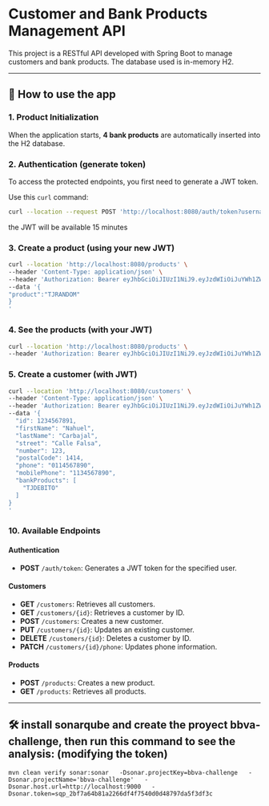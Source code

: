 # Customer and Bank Products Management API

This project is a RESTful API developed with Spring Boot to manage customers and bank products. The database used is in-memory H2.

---

## 🚀 How to use the app

### 1. Product Initialization

When the application starts, **4 bank products** are automatically inserted into the H2 database.

### 2. Authentication (generate token)

To access the protected endpoints, you first need to generate a JWT token.

Use this `curl` command:

```bash
curl --location --request POST 'http://localhost:8080/auth/token?username=INSERTUSERNAME'
```

the JWT will be available 15 minutes

### 3. Create a product (using your new JWT)

```bash
curl --location 'http://localhost:8080/products' \
--header 'Content-Type: application/json' \
--header 'Authorization: Bearer eyJhbGciOiJIUzI1NiJ9.eyJzdWIiOiJuYWh1ZWxjYXJiYWphbCIsImlhdCI6MTc1MzQ2NzUyOSwiZXhwIjoxNzUzNTAzNTI5fQ.2ixEdy6zxOjF3ik-sBiNnSNUTnuPIWxuFOaQ_k2BUec' \
--data '{
"product":"TJRANDOM"
}
'
```

### 4. See the products (with your JWT)

```bash
curl --location 'http://localhost:8080/products' \
--header 'Authorization: Bearer eyJhbGciOiJIUzI1NiJ9.eyJzdWIiOiJuYWh1ZWxjYXJiYWphbCIsImlhdCI6MTc1MzQ3MDAwOSwiZXhwIjoxNzUzNTA2MDA5fQ.NC_WFH1zFlp7idfMJ73MsGk_b8Yq98buD9Mtz79okuc'
```
### 5. Create a customer (with JWT)

```bash
curl --location 'http://localhost:8080/customers' \
--header 'Content-Type: application/json' \
--header 'Authorization: Bearer eyJhbGciOiJIUzI1NiJ9.eyJzdWIiOiJuYWh1ZWxjYXJiYWphbCIsImlhdCI6MTc1MzQ2NzUyOSwiZXhwIjoxNzUzNTAzNTI5fQ.2ixEdy6zxOjF3ik-sBiNnSNUTnuPIWxuFOaQ_k2BUec' \
--data '{
  "id": 1234567891,
  "firstName": "Nahuel",
  "lastName": "Carbajal",
  "street": "Calle Falsa",
  "number": 123,
  "postalCode": 1414,
  "phone": "0114567890",
  "mobilePhone": "1134567890",
  "bankProducts": [
    "TJDEBITO"
  ]
}
'
```

### 10. Available Endpoints

#### Authentication
- **POST** `/auth/token`: Generates a JWT token for the specified user.

#### Customers
- **GET** `/customers`: Retrieves all customers.
- **GET** `/customers/{id}`: Retrieves a customer by ID.
- **POST** `/customers`: Creates a new customer.
- **PUT** `/customers/{id}`: Updates an existing customer.
- **DELETE** `/customers/{id}`: Deletes a customer by ID.
- **PATCH** `/customers/{id}/phone`: Updates phone information.

#### Products
- **POST** `/products`: Creates a new product.
- **GET** `/products`: Retrieves all products.
---

## 🛠️ install sonarqube and create the proyect bbva-challenge, then run this command to see the analysis: (modifying the token)
```
mvn clean verify sonar:sonar   -Dsonar.projectKey=bbva-challenge   -Dsonar.projectName='bbva-challenge'   -Dsonar.host.url=http://localhost:9000   -Dsonar.token=sqp_2bf7a64b81a2266df4f7540d0d48797da5f3df3c
```
